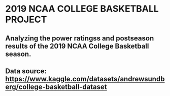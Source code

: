 # 2019 NCAA COLLEGE BASKETBALL PROJECT

## Analyzing the power ratingss and postseason results of the 2019 NCAA College Basketball season.
## Data source: https://www.kaggle.com/datasets/andrewsundberg/college-basketball-dataset
